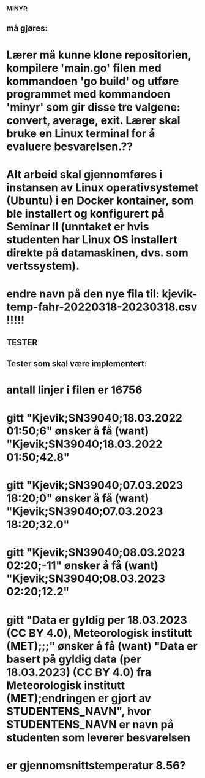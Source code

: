 ### MINYR
## må gjøres:

# Lærer må kunne klone repositorien, kompilere 'main.go' filen med kommandoen 'go build' og utføre programmet med kommandoen 'minyr' som gir disse tre valgene: convert, average, exit. Lærer skal bruke en Linux terminal for å evaluere besvarelsen.??

# Alt arbeid skal gjennomføres i instansen av Linux operativsystemet (Ubuntu) i en Docker kontainer, som ble installert og konfigurert på Seminar II  (unntaket er hvis studenten har Linux OS installert direkte på datamaskinen, dvs. som vertssystem).

# endre navn på den nye fila til: kjevik-temp-fahr-20220318-20230318.csv  !!!!!


## TESTER
## Tester som skal være implementert:

# antall linjer i filen er 16756

# gitt "Kjevik;SN39040;18.03.2022 01:50;6" ønsker å få (want) "Kjevik;SN39040;18.03.2022 01:50;42.8"

# gitt "Kjevik;SN39040;07.03.2023 18:20;0" ønsker å få (want) "Kjevik;SN39040;07.03.2023 18:20;32.0"

# gitt "Kjevik;SN39040;08.03.2023 02:20;-11" ønsker å få (want) "Kjevik;SN39040;08.03.2023 02:20;12.2"

# gitt "Data er gyldig per 18.03.2023 (CC BY 4.0), Meteorologisk institutt (MET);;;" ønsker å få (want) "Data er basert på gyldig data (per 18.03.2023) (CC BY 4.0) fra Meteorologisk institutt (MET);endringen er gjort av STUDENTENS_NAVN", hvor STUDENTENS_NAVN er navn på studenten som leverer besvarelsen

# er gjennomsnittstemperatur 8.56?